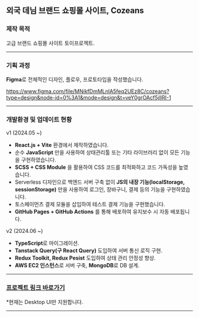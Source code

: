 ## 외국 데님 브랜드 쇼핑몰 사이트, Cozeans

### 제작 목적

고급 브랜드 쇼핑몰 사이트 토이프로젝트.

---

### 기획 과정

**Figma**로 전체적인 디자인, 플로우, 프로토타입을 작성했습니다.

https://www.figma.com/file/MNikfDmMLnlA5feq2UEz8C/cozeans?type=design&node-id=0%3A1&mode=design&t=veY0grOAcf5jlIRI-1

---

### 개발환경 및 업데이트 현황

v1 (2024.05 ~)

- **React.js + Vite** 환경에서 제작하였습니다.
- 순수 **JavaScript** 만을 사용하여 상태관리툴 또는 기타 라이브러리 없이 모든 기능을 구현하였습니다.
- **SCSS + CSS Module** 을 활용하여 CSS 코드를 최적화하고 코드 가독성을 높였습니다.
- Serverless 디자인으로 백엔드 서버 구축 없이 **JS의 내장 기능(localStorage, sessionStorage)** 만을 사용하여 로그인, 장바구니, 결제 등의 기능을 구현하였습니다.
- 토스페이먼츠 결제 모듈을 삽입하여 테스트 결제 기능을 구현했습니다.
- **GitHub Pages + GitHub Actions** 를 통해 배포하여 유지보수 시 자동 배포됩니다.

v2 (2024.06 ~)

- **TypeScript**로 마이그레이션.
- **Tanstack Query(구 React Query)** 도입하여 서버 통신 로직 구현.
- **Redux Toolkit, Redux Pesist** 도입하여 상태 관리 안정성 향상.
- **AWS EC2 인스턴스**로 서버 구축, **MongoDB**로 DB 설계.

---

### [프로젝트 링크 바로가기](https://son9son9.github.io/cozeans/)

\*현재는 Desktop UI만 지원합니다.

---
